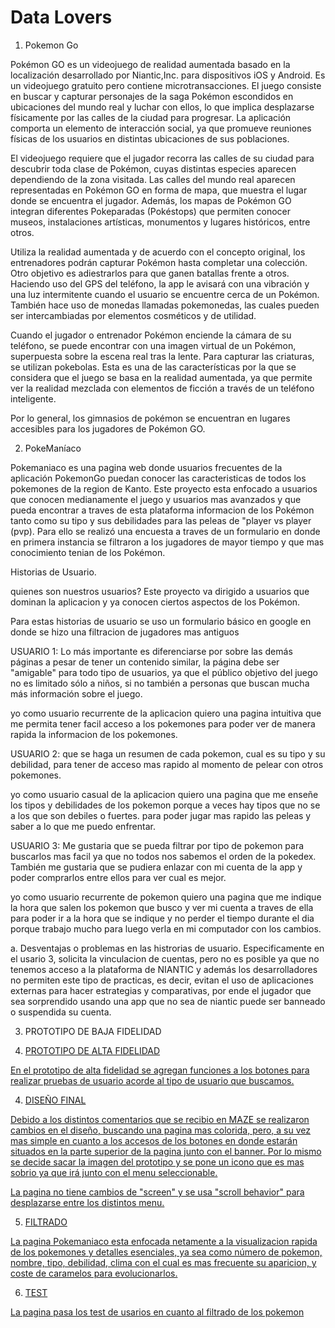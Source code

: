 # Data Lovers

1. Pokemon Go

Pokémon GO es un videojuego de realidad aumentada basado en la localización desarrollado por Niantic,Inc.​ para dispositivos iOS y Android. Es un videojuego gratuito pero contiene microtransacciones.​ El juego consiste en buscar y capturar personajes de la saga Pokémon escondidos en ubicaciones del mundo real y luchar con ellos, lo que implica desplazarse físicamente por las calles de la ciudad para progresar. La aplicación comporta un elemento de interacción social, ya que promueve reuniones físicas de los usuarios en distintas ubicaciones de sus poblaciones.


El videojuego requiere que el jugador recorra las calles de su ciudad para descubrir toda clase de Pokémon, cuyas distintas especies aparecen dependiendo de la zona visitada. Las calles del mundo real aparecen representadas en Pokémon GO en forma de mapa, que muestra el lugar donde se encuentra el jugador. Además, los mapas de Pokémon GO integran diferentes Pokeparadas (Pokéstops) que permiten conocer museos, instalaciones artísticas, monumentos y lugares históricos, entre otros.

Utiliza la realidad aumentada y de acuerdo con el concepto original, los entrenadores podrán capturar Pokémon hasta completar una colección. Otro objetivo es adiestrarlos para que ganen batallas frente a otros. Haciendo uso del GPS del teléfono, la app le avisará con una vibración y una luz intermitente cuando el usuario se encuentre cerca de un Pokémon. También hace uso de monedas llamadas pokemonedas, las cuales pueden ser intercambiadas por elementos cosméticos y de utilidad.

Cuando el jugador o entrenador Pokémon enciende la cámara de su teléfono, se puede encontrar con una imagen virtual de un Pokémon, superpuesta sobre la escena real tras la lente. Para capturar las criaturas, se utilizan pokebolas. Esta es una de las características por la que se considera que el juego se basa en la realidad aumentada, ya que permite ver la realidad mezclada con elementos de ficción a través de un teléfono inteligente.

Por lo general, los gimnasios de pokémon se encuentran en lugares accesibles para los jugadores de Pokémon GO.

2. PokeManíaco

Pokemaniaco es una pagina web donde usuarios frecuentes de la aplicación PokemonGo puedan conocer las caracteristicas de todos los pokemones de la region de Kanto.
Este proyecto esta enfocado a usuarios que conocen medianamente el juego y usuarios mas avanzados y que pueda encontrar a traves de esta plataforma informacion de los Pokémon tanto como su tipo y sus debilidades para las peleas de "player vs player (pvp). Para ello se realizó una encuesta a traves de un formulario en donde en primera instancia se filtraron a los jugadores de mayor tiempo y que mas conocimiento tenian de los Pokémon.


Historias de Usuario.

quienes son nuestros usuarios?
Este proyecto va dirigido a usuarios que dominan la aplicacion y ya conocen ciertos aspectos de los Pokémon.

Para estas historias de usuario se uso un formulario básico en google en donde se hizo una filtracion de jugadores mas antiguos

USUARIO 1: Lo más importante es diferenciarse por sobre las demás páginas a pesar de tener un contenido similar, la página debe ser "amigable" para todo tipo de usuarios, ya que el público objetivo del juego no es limitado sólo a niños, si no también a personas que buscan mucha más información sobre el juego.

yo como usuario recurrente de la aplicacion
quiero una pagina intuitiva que me permita tener facil acceso a los pokemones
para poder ver de manera rapida la informacion de los pokemones.



USUARIO 2: que se haga un resumen de cada pokemon, cual es su tipo y su debilidad, para tener de acceso mas rapido al momento de pelear con otros pokemones.

yo como usuario casual de la aplicacion
quiero una pagina que me enseñe los tipos y debilidades de los pokemon porque a veces hay tipos que no se a los que son debiles o fuertes.
para poder jugar mas rapido las peleas y saber a lo que me puedo enfrentar.


USUARIO 3: Me gustaria que se pueda filtrar por tipo de pokemon para buscarlos mas facil ya que no todos nos sabemos el orden de la pokedex. También me gustaria que se pudiera enlazar con mi cuenta de la app y poder comprarlos entre ellos para ver cual es mejor. 

yo como usuario recurrente de pokemon
quiero una pagina que me indique la hora que salen los pokemon que busco y ver mi cuenta a traves de ella
para poder ir a la hora que se indique y no perder el tiempo durante el dia porque trabajo mucho para luego verla en mi computador con los cambios.

 a. Desventajas o problemas en las histrorias de usuario.
	Especificamente en el usario 3, solicita la vinculacion de cuentas, pero no es posible ya que no tenemos acceso a la plataforma de NIANTIC y además los desarrolladores no permiten este tipo de practicas, es decir, evitan el uso de aplicaciones externas para hacer estrategias y comparativas, por ende el jugador que sea sorprendido usando una app que no sea de niantic puede ser banneado o suspendida su cuenta. 


3. PROTOTIPO DE BAJA FIDELIDAD

<a href= "https://github.com/BarbaraMV/SCL013-data-lovers/blob/gh-pages/src/prototipo%201.jpg">
<a href="https://github.com/BarbaraMV/SCL013-data-lovers/blob/gh-pages/src/prototipo2.jpg">


4. PROTOTIPO DE ALTA FIDELIDAD
<a href="https://www.figma.com/proto/nfWww8z00gRrogY2hCedna/Pokemaniaco?scaling=min-zoom&node-id=13%3A72">

En el prototipo de alta fidelidad se agregan funciones a los botones para realizar pruebas de usuario acorde al tipo de usuario que buscamos.


4. DISEÑO FINAL

Debido a los distintos comentarios que se recibio en MAZE se realizaron cambios en el diseño, buscando una pagina mas colorida, pero, a su vez mas simple en cuanto a los accesos de los botones en donde estarán situados en la parte superior de la pagina junto con el banner. Por lo mismo se decide sacar la imagen del prototipo y se pone un icono que es mas sobrio ya que irá junto con el menu seleccionable. 

La pagina no tiene cambios de "screen" y se usa "scroll behavior" para desplazarse entre los distintos menu.

5. FILTRADO

La pagina Pokemaniaco esta enfocada netamente a la visualizacion rapida de los pokemones y detalles esenciales, ya sea como número de pokemon, nombre, tipo, debilidad, clima con el cual es mas frecuente su aparicion, y coste de caramelos para evolucionarlos.

6. TEST

La pagina pasa los test de usarios en cuanto al filtrado de los pokemon